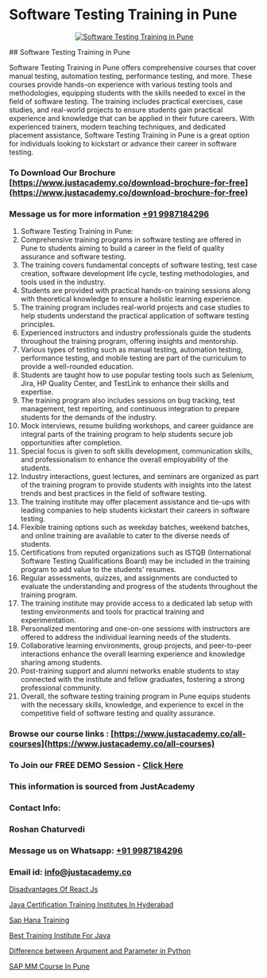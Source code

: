 # Software Testing Training in Pune

<p align="center">
  <a href="https://justacademy.co/program-detail/software-testing">
    <img src="https://justacademy.co/storage2/program_images/1704700438.webp" alt="Software Testing Training in Pune">
  </a>
</p>
## Software Testing Training in Pune

Software Testing Training in Pune offers comprehensive courses that cover manual testing, automation testing, performance testing, and more. These courses provide hands-on experience with various testing tools and methodologies, equipping students with the skills needed to excel in the field of software testing. The training includes practical exercises, case studies, and real-world projects to ensure students gain practical experience and knowledge that can be applied in their future careers. With experienced trainers, modern teaching techniques, and dedicated placement assistance, Software Testing Training in Pune is a great option for individuals looking to kickstart or advance their career in software testing.
### To Download Our Brochure [https://www.justacademy.co/download-brochure-for-free](https://www.justacademy.co/download-brochure-for-free)
### Message us for more information [+91 9987184296](https://api.whatsapp.com/send?phone=919987184296)
1) Software Testing Training in Pune:
1) Comprehensive training programs in software testing are offered in Pune to students aiming to build a career in the field of quality assurance and software testing.
2) The training covers fundamental concepts of software testing, test case creation, software development life cycle, testing methodologies, and tools used in the industry.
3) Students are provided with practical hands-on training sessions along with theoretical knowledge to ensure a holistic learning experience.
4) The training program includes real-world projects and case studies to help students understand the practical application of software testing principles.
5) Experienced instructors and industry professionals guide the students throughout the training program, offering insights and mentorship.
6) Various types of testing such as manual testing, automation testing, performance testing, and mobile testing are part of the curriculum to provide a well-rounded education.
7) Students are taught how to use popular testing tools such as Selenium, Jira, HP Quality Center, and TestLink to enhance their skills and expertise.
8) The training program also includes sessions on bug tracking, test management, test reporting, and continuous integration to prepare students for the demands of the industry.
9) Mock interviews, resume building workshops, and career guidance are integral parts of the training program to help students secure job opportunities after completion.
10) Special focus is given to soft skills development, communication skills, and professionalism to enhance the overall employability of the students.
11) Industry interactions, guest lectures, and seminars are organized as part of the training program to provide students with insights into the latest trends and best practices in the field of software testing.
12) The training institute may offer placement assistance and tie-ups with leading companies to help students kickstart their careers in software testing.
13) Flexible training options such as weekday batches, weekend batches, and online training are available to cater to the diverse needs of students.
14) Certifications from reputed organizations such as ISTQB (International Software Testing Qualifications Board) may be included in the training program to add value to the students' resumes.
15) Regular assessments, quizzes, and assignments are conducted to evaluate the understanding and progress of the students throughout the training program.
16) The training institute may provide access to a dedicated lab setup with testing environments and tools for practical training and experimentation.
17) Personalized mentoring and one-on-one sessions with instructors are offered to address the individual learning needs of the students.
18) Collaborative learning environments, group projects, and peer-to-peer interactions enhance the overall learning experience and knowledge sharing among students.
19) Post-training support and alumni networks enable students to stay connected with the institute and fellow graduates, fostering a strong professional community.
20) Overall, the software testing training program in Pune equips students with the necessary skills, knowledge, and experience to excel in the competitive field of software testing and quality assurance.

### Browse our course links : [https://www.justacademy.co/all-courses](https://www.justacademy.co/all-courses) 
### To Join our FREE DEMO Session - [Click Here](https://www.justacademy.co/register-for-course-demo)


### This information is sourced from JustAcademy
### Contact Info:
### Roshan Chaturvedi
### Message us on Whatsapp: [+91 9987184296](https://api.whatsapp.com/send?phone=919987184296)
### Email id: [info@justacademy.co](mailto:info@justacademy.co)
                
[Disadvantages Of React Js](https://www.linkedin.com/pulse/disadvantages-react-js-justacademy-mumbai-mfymc?trackingId=LK69PMbkBsU8Rj9kuuTUYQ%3D%3D&lipi=urn%3Ali%3Apage%3Ad_flagship3_showcase_admin%3BEsFdB2XdSWavw7Lqed%2FH2g%3D%3D)

[Java Certification Training Institutes In Hyderabad](https://www.linkedin.com/pulse/java-certification-training-institutes-hyderabad-justacademy-3cdke?trackingId=Zu5d0HfbPzaVvi1ahMVKeQ%3D%3D&lipi=urn%3Ali%3Apage%3Ad_flagship3_company_admin%3BxUP8vDI1SK6JTwycAY2syQ%3D%3D)

[Sap Hana Training](https://medium.com/@surajvaishnav5015/sap-hana-training-9c5078d7944a)

[Best Training Institute For Java](https://medium.com/@ranepooja/best-training-institute-for-java-4fc47bd8cc0e)

[Difference between Argument and Parameter in Python](https://justacademyin.github.io/justacademy/difference-between-argument-and-parameter-in-python)

[SAP MM Course In Pune](https://justacademyin.github.io/Articles/SAP-MM-Course-In-Pune)

